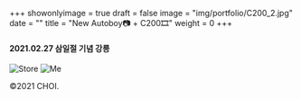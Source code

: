 +++
showonlyimage = true
draft = false
image = "img/portfolio/C200_2.jpg"
date = ""
title = "New Autoboy📷 + C200🎞"
weight = 0
+++

#### 2021.02.27 삼일절 기념 강릉

![Store][1]
![Me][2]

[1]: https://jisun-choi.github.io/choi//img/portfolio/C200_2.jpg
[2]: https://jisun-choi.github.io/choi//img/portfolio/C200_3.jpg

©2021 CHOI.
